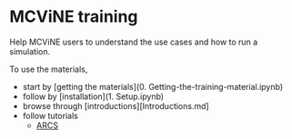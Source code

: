 # MCViNE training

Help MCViNE users to understand the use cases and how to run a simulation.

To use the materials, 

* start by [getting the materials](0. Getting-the-training-material.ipynb)
* follow by [installation](1. Setup.ipynb)
* browse through [introductions][Introductions.md]
* follow tutorials
  - [ARCS](ARCS)
